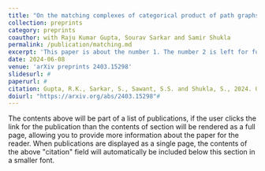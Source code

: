 ```yaml
---
title: "On the matching complexes of categorical product of path graphs"
collection: preprints
category: preprints
coauthor: with Raju Kumar Gupta, Sourav Sarkar and Samir Shukla
permalink: /publication/matching.md
excerpt: 'This paper is about the number 1. The number 2 is left for future work.'
date: 2024-06-08
venue: 'arXiv preprints 2403.15298'
slidesurl: #
paperurl: #
citation: Gupta, R.K., Sarkar, S., Sawant, S.S. and Shukla, S., 2024. On the matching complexes of categorical product of path graphs. arXiv preprint arXiv:2403.15298."
doiurl: "https://arxiv.org/abs/2403.15298"#
---
```


The contents above will be part of a list of publications, if the user clicks the link for the publication than the contents of section will be rendered as a full page, allowing you to provide more information about the paper for the reader. When publications are displayed as a single page, the contents of the above "citation" field will automatically be included below this section in a smaller font.
